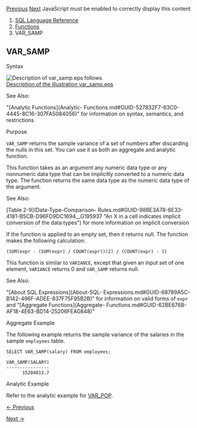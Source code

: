 [Previous](VAR_POP.md) [Next](VARIANCE.md) JavaScript must be enabled to
correctly display this content

  1. [SQL Language Reference ](index.md)
  2. [Functions](Functions.md)
  3. VAR_SAMP 

## VAR_SAMP

Syntax

![Description of var_samp.eps
follows](https://docs.oracle.com/en/database/oracle/oracle-database/23/sqlrf/img/var_samp.gif)  
[Description of the illustration var_samp.eps](img_text/var_samp.md)

See Also:

"[Analytic Functions](Analytic-
Functions.md#GUID-527832F7-63C0-4445-8C16-307FA5084056)" for information on
syntax, semantics, and restrictions

Purpose

`VAR_SAMP` returns the sample variance of a set of numbers after discarding
the nulls in this set. You can use it as both an aggregate and analytic
function.

This function takes as an argument any numeric data type or any nonnumeric
data type that can be implicitly converted to a numeric data type. The
function returns the same data type as the numeric data type of the argument.

See Also:

[Table 2-9](Data-Type-Comparison-
Rules.md#GUID-98BE3A78-6E33-4181-B5CB-D96FD9DC1694__G195937 "An X in a cell
indicates implicit conversion of the data types") for more information on
implicit conversion

If the function is applied to an empty set, then it returns null. The function
makes the following calculation:

    
    
    (SUM(expr - (SUM(expr) / COUNT(expr)))2) / (COUNT(expr) - 1)
    

This function is similar to `VARIANCE`, except that given an input set of one
element, `VARIANCE` returns 0 and `VAR_SAMP` returns null.

See Also:

"[About SQL Expressions](About-SQL-
Expressions.md#GUID-68789A5C-B142-496F-ADEE-837F75F95B2B)" for information
on valid forms of `expr` and "[Aggregate Functions](Aggregate-
Functions.md#GUID-62BE676B-AF18-4E63-BD14-25206FEA0848)"

Aggregate Example

The following example returns the sample variance of the salaries in the
sample `employees` table.

    
    
    SELECT VAR_SAMP(salary) FROM employees;
    
    VAR_SAMP(SALARY)
    ----------------
          15284813.7

Analytic Example

Refer to the analytic example for
[VAR_POP](VAR_POP.md#GUID-B62FB4A4-BD1F-47B0-B412-31A98B70C2E4).


[← Previous](VAR_POP.md)

[Next →](VARIANCE.md)
